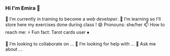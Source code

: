 ### Hi I'm Emira 👋

🔭 I’m currently in training to become a *web developer*.
🌱 I’m learning so I'll store here my exercises done during class ! 
😄 Pronouns: she/her
📫 How to reach me: 
⚡ Fun fact: Tarot cards user :spades:

👯 I’m looking to collaborate on ...
🤔 I’m looking for help with ...
💬 Ask me about ...

